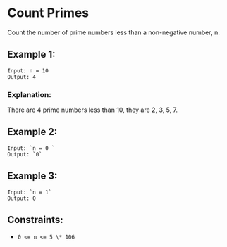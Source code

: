 # Count Primes

Count the number of prime numbers less than a non-negative number, n.

## Example 1:

```
Input: n = 10
Output: 4
```

### Explanation:

There are 4 prime numbers less than 10, they are 2, 3, 5, 7.

## Example 2:

```
Input: `n = 0 `
Output: `0`
```

## Example 3:

```
Input: `n = 1`
Output: 0
```

## Constraints:

- `0 <= n <= 5 \* 106`

